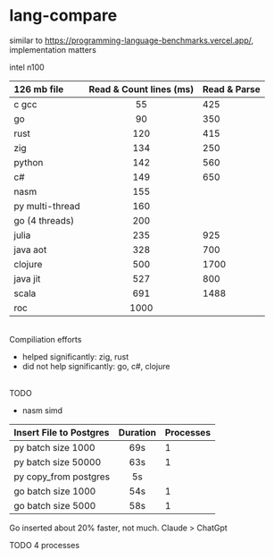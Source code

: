 # lang-compare

similar to https://programming-language-benchmarks.vercel.app/, implementation matters

intel n100

| 126 mb file     | Read & Count lines (ms) | Read & Parse |
| :-------------- | :---------------------: | ------------ |
| c gcc           |           55            | 425          |
| go              |           90            | 350          |
| rust            |           120           | 415          |
| zig             |           134           | 250          |
| python          |           142           | 560          |
| c#              |           149           | 650          |
| nasm            |           155           |
| py multi-thread |           160           |
| go (4 threads)  |           200           |
| julia           |           235           | 925          |
| java aot        |           328           | 700          |
| clojure         |           500           | 1700         |
| java jit        |           527           | 800          |
| scala           |           691           | 1488         |
| roc             |          1000           |              |

<br>
Compiliation efforts

- helped significantly: zig, rust
- did not help significantly: go, c#, clojure

<br>
TODO

- nasm simd

| Insert File to Postgres | Duration | Processes |
| :---------------------- | :------: | --------- |
| py batch size 1000      |   69s    | 1         |
| py batch size 50000     |   63s    | 1         |
| py copy_from postgres   |    5s    |
| go batch size 1000      |   54s    | 1         |
| go batch size 5000      |   58s    | 1         |

Go inserted about 20% faster, not much. Claude > ChatGpt

TODO
4 processes
